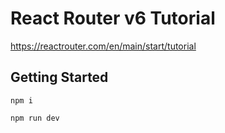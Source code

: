 # React Router v6 Tutorial

https://reactrouter.com/en/main/start/tutorial

## Getting Started

```
npm i

npm run dev
```
